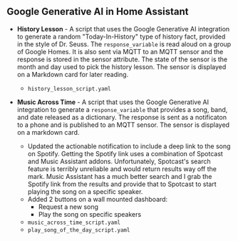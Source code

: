 ## Google Generative AI in Home Assistant

- **History Lesson** - A script that uses the Google Generative AI integration to generate a random "Today-In-History" type of history fact, provided in the style of Dr. Seuss.  The `response_variable` is read aloud on a group of Google Homes. It is also sent via MQTT to an MQTT sensor and the response is stored in the sensor attribute. The state of the sensor is the month and day used to pick the history lesson. The sensor is displayed on a Markdown card for later reading.
  - `history_lesson_script.yaml`

- **Music Across Time** - A script that uses the Google Generative AI integration to generate a `response_variable` that provides a song, band, and date released as a dictionary. The response is sent as a notificaton to a phone and is published to an MQTT sensor. The sensor is displayed on a markdown card.
  - Updated the actionable notification to include a deep link to the song on Spotify. Getting the Spotify link uses a combination of Spotcast and Music Assistant addons. Unfortunately, Spotcast's search feature is terribly unreliable and would return results way off the mark. Music Assistant has a much better search and I grab the Spotify link from the results and provide that to Spotcast to start playing the song on a specific speaker. 
  - Added 2 buttons on a wall mounted dashboard:
    - Request a new song
    - Play the song on specific speakers
  - `music_across_time_script.yaml`
  - `play_song_of_the_day_script.yaml`



